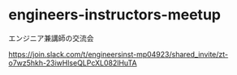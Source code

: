 # engineers-instructors-meetup
エンジニア兼講師の交流会






https://join.slack.com/t/engineersinst-mp04923/shared_invite/zt-o7wz5hkh-23iwHlseQLPcXL082lHuTA
